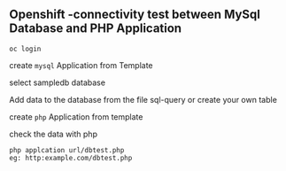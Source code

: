 ## Openshift -connectivity test between MySql Database and PHP Application

`oc login `

create `mysql` Application from Template

select sampledb database

Add data to the database from the file sql-query or create your own table

create `php` Application from template

check the data with php
```
php applcation url/dbtest.php
eg: http:example.com/dbtest.php
```

